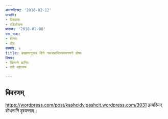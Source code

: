```yaml
---
अन्त्यदिनम्: '2018-02-12'
पात्राणि:
- विश्वासः
- रविलोचनः
प्रारम्भः: '2018-02-08'
रसः_भावः:
- शान्तः
- वीरः
रस्यता: ४
title: ब्राह्मणानुसारं दिने नक्षत्रप्राप्तिसमयगणने दोषाः
विषयः:
- चिन्तने भ्रान्तिः
- वादे पराजयः

---
```


## विवरणम्
https://wordpress.com/post/kashcidvipashcit.wordpress.com/3031 इत्यस्मिन् शोधनानि दृश्यन्ताम्।

